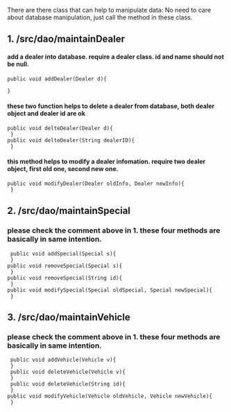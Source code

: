 There are there class that can help to manipulate data:
No need to care about database manipulation, just call the method in these class. 
 ## 1. /src/dao/maintainDealer
 ####   add a dealer into database. require a dealer class. id and name should not be null. 
    public void addDealer(Dealer d){
      
    }
####   these two function helps to delete a dealer from database, both dealer object and dealer id are ok
    public void delteDealer(Dealer d){
     }
    public void delteDealer(String dealerID){
     }
####   this method helps to modify a dealer infomation. require two dealer object, first old one, second new one.
    public void modifyDealer(Dealer oldInfo, Dealer newInfo){
     }
## 2. /src/dao/maintainSpecial
 ###   please check the comment above in 1. these four methods are basically in same intention. 
     public void addSpecial(Special s){
     }
    public void removeSpecial(Special s){
     }
    public void removeSpecial(String id){
     }
    public void modifySpecial(Special oldSpecial, Special newSpecial){
     }
 ## 3. /src/dao/maintainVehicle
 ###   please check the comment above in 1. these four methods are basically in same intention. 
     public void addVehicle(Vehicle v){
     }
     public void deleteVehicle(Vehicle v){
     }
     public void deleteVehicle(String id){
     }
    public void modifyVehicle(Vehicle oldVehicle, Vehicle newVehicle){
     }

